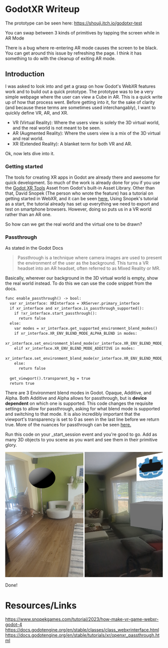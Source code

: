 # GodotXR Writeup

The prototype can be seen here: https://shouji.itch.io/godotxr-test 

You can swap between 3 kinds of primitives by tapping the screen while in AR Mode


There is a bug where re-entering AR mode causes the screen to be black. You can get around this issue by refreshing the page.
I think it has something to do with the cleanup of exiting AR mode.
## Introduction
I was asked to look into and get a grasp on how Godot's WebXR features work and to build out a quick prototype. The prototype was to be a very simple webpage where the user can view a Cube in AR. This is a quick write up of how that process went. Before getting into it, for the sake of clarity (and because these terms are sometimes used interchangably), I want to quickly define VR, AR, and XR.
+ VR (Virtual Reality): Where the users view is solely the 3D virtual world, and the real world is not meant to be seen.
+ AR (Augmented Reality): Where the users view is a mix of the 3D virtual and real world.
+ XR (Extended Reality): A blanket term for both VR and AR.
  
Ok, now lets dive into it.

### Getting started
The tools for creating XR apps in Godot are already there and awesome for quick development. So much of the work is already done for you if you use the [Godot XR Tools](https://github.com/GodotVR/godot-xr-tools) Asset from Godot's built-in Asset Library. Other than that, David Snopek (The person who wrote the feature) has a tutorial on getting started in WebXR, and it can be seen [here.](https://www.snopekgames.com/tutorial/2023/how-make-vr-game-webxr-godot-4) Using Snopek's tutorial as a start, the tutorial already has set up everything we need to export and test on smartphone browsers. However, doing so puts us in a VR world rather than an AR one. 

So how can we get the real world and the virtual one to be drawn? 

### Passthrough
As stated in the Godot Docs
> Passthrough is a technique where camera images are used to present the environment of the user as the background. This turns a VR headset into an AR headset, often referred to as Mixed Reality or MR.

Basically, wherever our background in the 3D virtual world is empty, show the real world instead. To do this we can use the code snippet from the docs. 

```
func enable_passthrough() -> bool:
  var xr_interface: XRInterface = XRServer.primary_interface
  if xr_interface and xr_interface.is_passthrough_supported():
	if !xr_interface.start_passthrough():
	  return false
  else:
	var modes = xr_interface.get_supported_environment_blend_modes()
	if xr_interface.XR_ENV_BLEND_MODE_ALPHA_BLEND in modes:
	  xr_interface.set_environment_blend_mode(xr_interface.XR_ENV_BLEND_MODE_ALPHA_BLEND)
	elif xr_interface.XR_ENV_BLEND_MODE_ADDITIVE in modes:
	  xr_interface.set_environment_blend_mode(xr_interface.XR_ENV_BLEND_MODE_ADDITIVE)
	else:
	  return false

  get_viewport().transparent_bg = true
  return true
```

There are 3 Environment blend modes in Godot. Opaque, Additive, and Alpha. Both Additive and Alpha allows for passthrough, but is **device dependent** on which one is supported. This code changes the requisite settings to allow for passthrough, asking for what blend mode is supported and switching to that mode. It is also incredibly important that the viewport's transparency is set to 0 as seen in the last line before we return true. More of the nuances for passthrough can be seen [here.](https://docs.godotengine.org/en/stable/tutorials/xr/openxr_passthrough.html)

Run this code on your _start_session event and you're good to go. Add as many 3D objects to you scene as you want and see them in their primitive glory. 
<div>
<img src="https://github.com/ShoujiKanenobu/GodotXR-Writeup/blob/main/XRBall.png" width="250" height="400">
<img src="https://github.com/ShoujiKanenobu/GodotXR-Writeup/blob/main/XRCubeAndTexture.png" width="250" height="400">
</div>

Done!

# Resources/Links

https://www.snopekgames.com/tutorial/2023/how-make-vr-game-webxr-godot-4
https://docs.godotengine.org/en/stable/classes/class_webxrinterface.html
https://docs.godotengine.org/en/stable/tutorials/xr/openxr_passthrough.html
